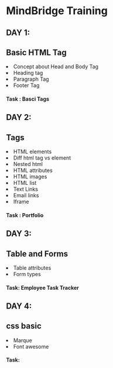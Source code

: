 # MindBridge Training

<h2>DAY 1:</h2>
<h2>Basic HTML Tag</h2> 
<li>Concept about Head and Body Tag</li>
<li>Heading tag</li>
<li>Paragraph Tag</li>
<li>Footer Tag</li>
<h4>Task : Basci Tags</h4>

<h2>DAY 2:</h2>
<h2>Tags</h2>
<li>HTML elements</li>
<li>Diff html tag vs element</li>
<li>Nested html</li>
<li>HTML attributes</li>
<li>HTML images</li>
<li>HTML list</li>
<li>Text Links</li>
<li>Email links </li>
<li>Iframe</li>
<h4>Task : Portfolio</h4>
  
<h2>DAY 3:</h2>
<h2>Table and Forms</h2>
<li>Table attributes</li>
<li>Form types</li>
<h4>Task: Employee Task Tracker</h4>

<h2>DAY 4:</h2>
<h2>css basic</h2>
<li>Marque </li>
<li>Font awesome</li>
<h4>Task: </h4>


